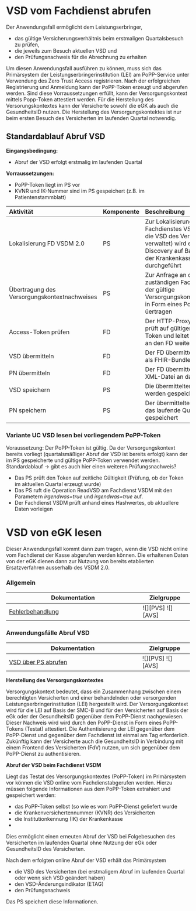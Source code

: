 # VSD vom Fachdienst abrufen
Der Anwendungsfall ermöglicht dem Leistungserbringer,
- das gültige Versicherungsverhältnis beim erstmaligen Quartalsbesuch zu prüfen,
- die jeweils zum Besuch aktuellen VSD und
- den Prüfungsnachweis für die Abrechnung zu erhalten

Um diesen Anwendungsfall ausführen zu können, muss sich das Primärsystem der Leistungserbringerinstitution (LEI) am PoPP-Service unter Verwendung des Zero Trust Access registrieren. Nach der erfolgreichen Registrierung und Anmeldung kann der PoPP-Token erzeugt und abgerufen werden. Sind diese Vorraussetzungen erfüllt, kann der Versorgungskontext mittels Popp-Token attestiert werden. Für die Herstellung des Versorungskontextes kann der Versicherte sowohl die eGK als auch die GesundheitsID nutzen. Die Herstellung des Versorgungskontektes ist nur beim ersten Besuch des Versicherten im laufenden Quartal notwendig. 

## Standardablauf Abruf VSD

**Eingangsbedingung:**
- Abruf der VSD erfolgt erstmalig im laufenden Quartal

**Vorraussetzungen:**
- PoPP-Token liegt im PS vor
- KVNR und IK-Nummer sind im PS gespeichert (z.B. im Patientenstammblatt)

| Aktivität | Komponente | Beschreibung |
| :-------- | :----------- | :---------- |
| Lokalisierung FD VSDM 2.0 | PS | Zur Lokalisierung des Fachdienstes VSDM 2.0 (der die VSD des Versicherten verwaltet) wird eine Service Discovery auf Basis der IK der Krankenkasse durchgeführt |
| Übertragung des Versorgungskontextnachweises | PS | Zur Anfrage an den zuständigen Fachdienst wird der gültige Versorgungskontextnachweis in Form eines PoPP-Tokens üertragen |
| Access-Token prüfen | FD | Der HTTP-Proxy des FD prüft auf gültigen PoPP-Token und leitet die Anfrage an den FD weiter.   |
| VSD übermitteln | FD | Der FD übermittelt die VSD als FHIR-Bundle an das PS |
| PN übermitteln | FD | Der FD übermittelt den PN als XML-Datei an das PS |
| VSD speichern | PS | Die übermittelten VSD werden gespeichert |
| PN speichern | PS | Der übermittelte PN wird für das laufende Quartal gespeichert|







### Variante UC VSD lesen bei vorliegendem PoPP-Token
Voraussetzung: Der PoPP-Token ist gültig. Da der Versorgungskontext bereits vorliegt (quartalsmäßiger Abruf der VSD ist bereits erfolgt) kann der im PS gespeicherte und gültige PoPP-Token verwendet werden.
Standardablauf -> gibt es auch hier einen weiteren Prüfungsnachweis?
- Das PS prüft den Token auf zeitliche Gültigkeit (Prüfung, ob der Token im aktuellen Quartal erzeugt wurde)
- Das PS ruft die Operation ReadVSD am Fachdienst VSDM mit den Parametern *irgendwas=true* und *irgendwas=true* auf.
- Der Fachdienst VSDM prüft anhand eines Hashwertes, ob aktuellere Daten vorleigen


# VSD von eGK lesen
Dieser Anwendungsfall kommt dann zum tragen, wenn die VSD nicht online vom Fachdienst der Kasse abgerufen werden können. Die erhaltenen Daten von der eGK dienen dann zur Nutzung von bereits etablierten Ersatzverfahren ausserhalb des VSDM 2.0.



### Allgemein
|Dokumentation<img width="430" height="1">| Zielgruppe<img width="70" height="1"> |
|-----|------------|
|[Fehlerbehandlung](docs/vsdm_statuscodes.md)|![][PVS] ![][AVS]|

### Anwendungsfälle Abruf VSD
|Dokumentation<img width="430" height="1">| Zielgruppe<img width="70" height="1"> |
|-----|------------|
|[VSD über PS abrufen](docs/vsdm_anwendungsfaelle.md)|![][PVS] ![][AVS]|





**Herstellung des Versorgungskontextes**

Versorgungskontext bedeutet, dass ein Zusammenhang zwischen einem berechtigten Versicherten und einer behandelnden oder versorgenden Leistungserbringerinstitution (LEI) hergestellt wird.
Der Versorgungskontext wird für die LEI auf Basis der SMC-B und für den Versicherten auf Basis der eGk oder der GesundheitsID gegenüber dem PoPP-Dienst nachgewiesen. Dieser Nachweis wird wird durch den PoPP-Dienst in Form eines PoPP-Tokens (Testat) attestiert.
Die Authentisierung der LEI gegenüber dem PoPP-Dienst und gegenüber dem Fachdienst ist einmal am Tag erforderlich.
Zukünftig kann der Versicherte auch die GesundheitsID in Verbindung mit einem Frontend des Versicherten (FdV) nutzen, um sich gegenüber dem PoPP-Dienst zu authentisieren.

**Abruf der VSD beim Fachdienst VSDM**

Liegt das Testat des Versorgungskontextes (PoPP-Token) im Primärsystem vor können die VSD online vom Fachdienstabgerufen werden. Hierzu müssen folgende Informationen aus dem PoPP-Token extrahiert und gespeichert werden:
  - das PoPP-Token selbst (so wie es vom PoPP-Dienst geliefert wurde
  - die Krankenversichertennummer (KVNR) des Versicherten
  - die Institutionkennung (IK) der Krankenkasse
  - 
Dies ermöglicht einen erneuten Abruf der VSD bei Folgebesuchen des Versicherten im laufenden Quartal ohne Nutzung der eGk oder GesundheitsID des Versicherten.

Nach dem erfolgten online Abruf der VSD erhält das Primärsystem
 - die VSD des Versicherten (bei erstmaligem Abruf im laufenden Quartal oder wenn sich VSD geändert haben)
 - den VSD-Änderungsindikator (ETAG)
 - den Prüfungsnachweis

Das PS speichert diese Informationen.
